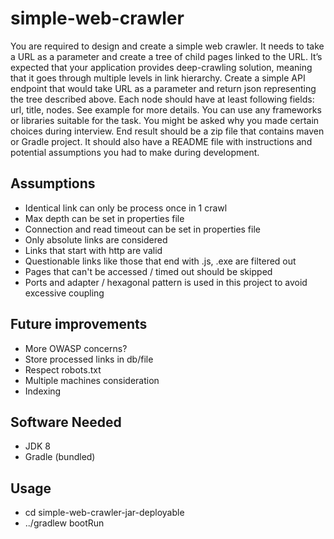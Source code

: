 # simple-web-crawler
You are required to design and create a simple web crawler. It needs to take
a URL as a parameter and create a tree of child pages linked to the URL. It’s
expected that your application provides deep-crawling solution, meaning that
it goes through multiple levels in link hierarchy.
Create a simple API endpoint that would take URL as a parameter and
return json representing the tree described above. Each node should have at
least following fields: url, title, nodes. See example for more details.
You can use any frameworks or libraries suitable for the task. You might be
asked why you made certain choices during interview.
End result should be a zip file that contains maven or Gradle project. It
should also have a README file with instructions and potential assumptions
you had to make during development.

## Assumptions
- Identical link can only be process once in 1 crawl
- Max depth can be set in properties file
- Connection and read timeout can be set in properties file
- Only absolute links are considered
- Links that start with http are valid
- Questionable links like those that end with .js, .exe are filtered out
- Pages that can't be accessed / timed out should be skipped
- Ports and adapter / hexagonal pattern is used in this project to avoid excessive coupling

## Future improvements
- More OWASP concerns?
- Store processed links in db/file
- Respect robots.txt
- Multiple machines consideration
- Indexing

## Software Needed
- JDK 8
- Gradle (bundled)

## Usage
- cd simple-web-crawler-jar-deployable
- ../gradlew bootRun
